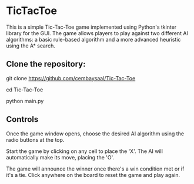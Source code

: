 # TicTacToe
 
This is a simple Tic-Tac-Toe game implemented using Python's tkinter library for the GUI. The game allows players to play against two different AI algorithms: a basic rule-based algorithm and a more advanced heuristic using the A* search.

## Clone the repository:
git clone https://github.com/cembaysaal/Tic-Tac-Toe

cd Tic-Tac-Toe

python main.py

## Controls
Once the game window opens, choose the desired AI algorithm using the radio buttons at the top.

Start the game by clicking on any cell to place the 'X'. The AI will automatically make its move, placing the 'O'.

The game will announce the winner once there's a win condition met or if it's a tie. Click anywhere on the board to reset the game and play again.

